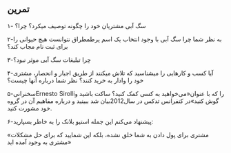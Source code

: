 ## تمرین

۱- سگ آبی مشتریان خود را چگونه توصیف میکرد؟ چرا؟

۲-به نظر شما چرا سگ آبی با وجود انتخاب یک اسم پرطمطراق نتوانست هیچ حیوانی را برای ثبت نام مجاب کند؟

۳-چرا تبلیغات سگ آبی موثر نبود؟

۴-آیا کسب و کارهایی را میشناسید که تلاش میکنند از طریق اجبار و انحصار، مشتری خود را وادار به خرید کنند؟ نظر شما درباره آنها چیست؟

۵-سخنرانیErnesto Sirolliرا که با عنوان«می‌خواهید به کسی کمک کنید؟ ساکت باشید و گوش کنید»در کنفرانس تدکس در سال2012بیان شد ببینید و درباره مفاهیم آن در گروه خود مشورت کنید.

۶-پیشنهاد می‌کنم این جمله استیو بلانک را به خاطر بسپارید:

«مشتری برای پول دادن به شما خلق نشده، بلکه این شمایید که برای حل مشکلات مشتری به وجود آمده اید»

 

